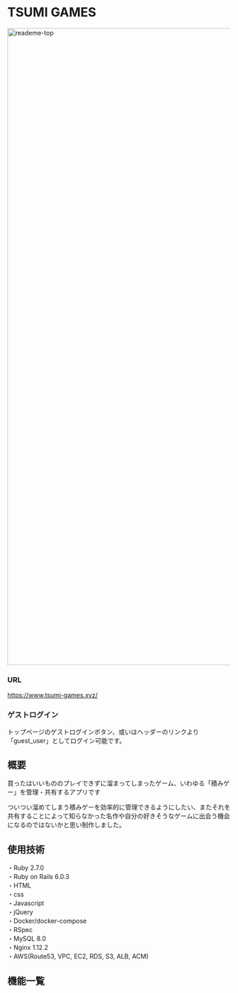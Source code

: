 # TSUMI GAMES

<img width="1439" alt="reademe-top" src="https://user-images.githubusercontent.com/61346761/108021684-6cd5f800-7062-11eb-9c1a-7557e140eb2e.png">

### URL
https://www.tsumi-games.xyz/

### ゲストログイン
トップページのゲストログインボタン、或いはヘッダーのリンクより「guest_user」としてログイン可能です。

## 概要
買ったはいいもののプレイできずに溜まってしまったゲーム、いわゆる「積みゲー」を管理・共有するアプリです

ついつい溜めてしまう積みゲーを効率的に管理できるようにしたい、またそれを共有することによって知らなかった名作や自分の好きそうなゲームに出会う機会になるのではないかと思い制作しました。

## 使用技術
・Ruby 2.7.0  
・Ruby on Rails 6.0.3  
・HTML  
・css  
・Javascript  
・jQuery  
・Docker/docker-compose  
・RSpec  
・MySQL 8.0  
・Nginx 1.12.2  
・AWS(Route53, VPC, EC2, RDS, S3, ALB, ACM)

## 機能一覧
